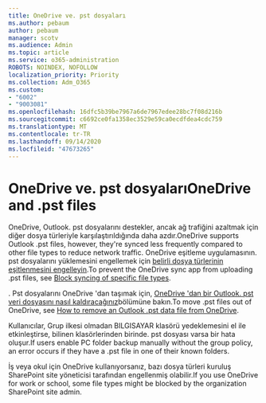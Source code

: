 ```yaml
---
title: OneDrive ve. pst dosyaları
ms.author: pebaum
author: pebaum
manager: scotv
ms.audience: Admin
ms.topic: article
ms.service: o365-administration
ROBOTS: NOINDEX, NOFOLLOW
localization_priority: Priority
ms.collection: Adm_O365
ms.custom:
- "6002"
- "9003081"
ms.openlocfilehash: 16dfc5b39be7967a6de7967edee28bc7f08d216b
ms.sourcegitcommit: c6692ce0fa1358ec3529e59ca0ecdfdea4cdc759
ms.translationtype: MT
ms.contentlocale: tr-TR
ms.lasthandoff: 09/14/2020
ms.locfileid: "47673265"
---
```

# <a name="onedrive-and-pst-files"></a><span data-ttu-id="523d5-102">OneDrive ve. pst dosyaları</span><span class="sxs-lookup"><span data-stu-id="523d5-102">OneDrive and .pst files</span></span> 

<span data-ttu-id="523d5-103">OneDrive, Outlook. pst dosyalarını destekler, ancak ağ trafiğini azaltmak için diğer dosya türleriyle karşılaştırıldığında daha azdır.</span><span class="sxs-lookup"><span data-stu-id="523d5-103">OneDrive supports Outlook .pst files, however, they're synced less frequently compared to other file types to reduce network traffic.</span></span> <span data-ttu-id="523d5-104">OneDrive eşitleme uygulamasının. pst dosyalarını yüklemesini engellemek için [belirli dosya türlerinin eşitlenmesini engelleyin](https://docs.microsoft.com/onedrive/block-file-types).</span><span class="sxs-lookup"><span data-stu-id="523d5-104">To prevent the OneDrive sync app from uploading .pst files, see [Block syncing of specific file types](https://docs.microsoft.com/onedrive/block-file-types).</span></span> 

<span data-ttu-id="523d5-105">. Pst dosyalarını OneDrive 'dan taşımak için, [OneDrive 'dan bir Outlook. pst veri dosyasını nasıl kaldıracağınız](https://support.microsoft.com/office/how-to-remove-an-outlook-pst-data-file-from-onedrive-b6b9e522-59bd-40f7-949f-168d0aa9b38e)bölümüne bakın.</span><span class="sxs-lookup"><span data-stu-id="523d5-105">To move .pst files out of OneDrive, see [How to remove an Outlook .pst data file from OneDrive](https://support.microsoft.com/office/how-to-remove-an-outlook-pst-data-file-from-onedrive-b6b9e522-59bd-40f7-949f-168d0aa9b38e).</span></span> 

<span data-ttu-id="523d5-106">Kullanıcılar, Grup ilkesi olmadan BILGISAYAR klasörü yedeklemesini el ile etkinleştirse, bilinen klasörlerinden birinde. pst dosyası varsa bir hata oluşur.</span><span class="sxs-lookup"><span data-stu-id="523d5-106">If users enable PC folder backup manually without the group policy, an error occurs if they have a .pst file in one of their known folders.</span></span>

<span data-ttu-id="523d5-107">İş veya okul için OneDrive kullanıyorsanız, bazı dosya türleri kuruluş SharePoint site yöneticisi tarafından engellenmiş olabilir.</span><span class="sxs-lookup"><span data-stu-id="523d5-107">If you use OneDrive for work or school, some file types might be blocked by the organization SharePoint site admin.</span></span>